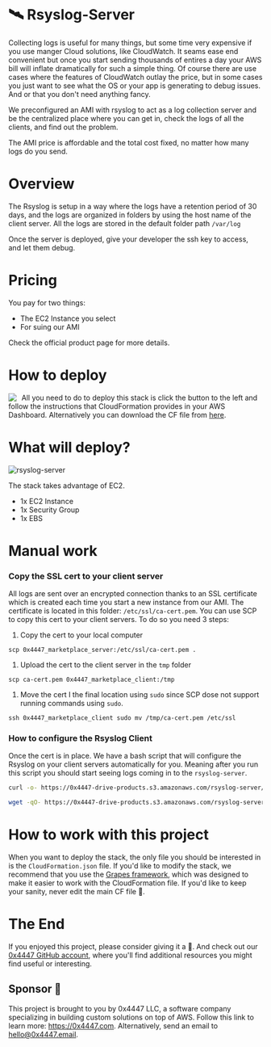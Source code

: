 # 🛰 Rsyslog-Server

Collecting logs is useful for many things, but some time very expensive if you use manger Cloud solutions, like CloudWatch. It seams ease end convenient but once you start sending thousands of entires a day your AWS bill will inflate dramatically for such a simple thing. Of course there are use cases where the features of CloudWatch outlay the price, but in some cases you just want to see what the OS or your app is generating to debug issues. And or that you don't need anything fancy. 

We preconfigured an AMI with rsyslog to act as a log collection server and be the centralized place where you can get in, check the logs of all the clients, and find out the problem.

The AMI price is affordable and the total cost fixed, no matter how many logs do you send. 

# Overview

The Rsyslog is setup in a way where the logs have a retention period of 30 days, and the logs are organized in folders by  using the host name of the client server. All the logs are stored in the default folder path `/var/log`

Once the server is deployed, give your developer the ssh key to access, and let them debug.

# Pricing

You pay for two things:

- The EC2 Instance you select
- For suing our AMI

Check the official product page for more details.

# How to deploy

<a target="_blank" href="https://console.aws.amazon.com/cloudformation/home#/stacks/new?stackName=zer0x4447-rsyslog-server&templateURL=https://s3.amazonaws.com/0x4447-drive-cloudformation/rsyslog-server.json">
<img align="left" style="float: left; margin: 0 10px 0 0;" src="https://s3.amazonaws.com/cloudformation-examples/cloudformation-launch-stack.png"></a>

All you need to do to deploy this stack is click the button to the left and follow the instructions that CloudFormation provides in your AWS Dashboard. Alternatively you can download the CF file from [here](https://s3.amazonaws.com/0x4447-drive-cloudformation/rsyslog-server.json).

# What will deploy?

![rsyslog-server](https://raw.githubusercontent.com/0x4447/0x4447_product_rsyslog/assets/diagram.png)

The stack takes advantage of EC2.

- 1x EC2 Instance
- 1x Security Group
- 1x EBS

# Manual work

### Copy the SSL cert to your client server

All logs are sent over an encrypted connection thanks to an SSL certificate which is created each time you start a new instance from our AMI. The certificate is located in this folder: `/etc/ssl/ca-cert.pem`. You can use SCP to copy this cert to your client servers. To do so you need 3 steps:

1. Copy the cert to your local computer

```
scp 0x4447_marketplace_server:/etc/ssl/ca-cert.pem .
```

1. Upload the cert to the client server in the `tmp` folder

```
scp ca-cert.pem 0x4447_marketplace_client:/tmp
```

1. Move the cert I the final location using `sudo` since SCP dose not support running commands using `sudo`.

```
ssh 0x4447_marketplace_client sudo mv /tmp/ca-cert.pem /etc/ssl
```

### How to configure the Rsyslog Client

Once the cert is in place. We have a bash script that will configure the Rsyslog on your client servers automatically for you. Meaning after you run this script you should start seeing logs coming in to the `rsyslog-server`.

```sh
curl -o- https://0x4447-drive-products.s3.amazonaws.com/rsyslog-server/client-setup.sh IP_OR_DNS_TO_THE_RSYSLOGSERVER | bash
```

```sh
wget -qO- https://0x4447-drive-products.s3.amazonaws.com/rsyslog-server/client-setup.sh IP_OR_DNS_TO_THE_RSYSLOGSERVER | bash
```

# How to work with this project

When you want to deploy the stack, the only file you should be interested in is the `CloudFormation.json` file. If you'd like to modify the stack, we recommend that you use the [Grapes framework](https://github.com/0x4447/0x4447-cli-node-grapes), which was designed to make it easier to work with the CloudFormation file. If you'd like to keep your sanity, never edit the main CF file 🤪.

# The End

If you enjoyed this project, please consider giving it a 🌟. And check out our [0x4447 GitHub account](https://github.com/0x4447), where you'll find additional resources you might find useful or interesting.

## Sponsor 🎊

This project is brought to you by 0x4447 LLC, a software company specializing in building custom solutions on top of AWS. Follow this link to learn more: https://0x4447.com. Alternatively, send an email to [hello@0x4447.email](mailto:hello@0x4447.email?Subject=Hello%20From%20Repo&Body=Hi%2C%0A%0AMy%20name%20is%20NAME%2C%20and%20I%27d%20like%20to%20get%20in%20touch%20with%20someone%20at%200x4447.%0A%0AI%27d%20like%20to%20discuss%20the%20following%20topics%3A%0A%0A-%20LIST_OF_TOPICS_TO_DISCUSS%0A%0ASome%20useful%20information%3A%0A%0A-%20My%20full%20name%20is%3A%20FIRST_NAME%20LAST_NAME%0A-%20My%20time%20zone%20is%3A%20TIME_ZONE%0A-%20My%20working%20hours%20are%20from%3A%20TIME%20till%20TIME%0A-%20My%20company%20name%20is%3A%20COMPANY%20NAME%0A-%20My%20company%20website%20is%3A%20https%3A%2F%2F%0A%0ABest%20regards.).
